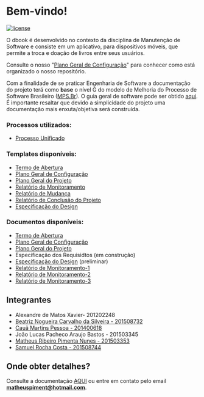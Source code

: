 # Bem-vindo!

[![license](https://img.shields.io/github/license/matheuspiment/dbook.svg)](https://github.com/matheuspiment/dbook/blob/master/LICENSE)

O dbook é desenvolvido no contexto da disciplina de Manutenção de Software e consiste em um aplicativo, para dispositivos móveis, que permite a troca e doação de livros entre seus usuários.

Consulte o nosso "[Plano Geral de Configuração](https://github.com/matheuspiment/dbook/blob/master/docs/projeto/DB2017-1-PGC-1.1.md)" para conhecer como está organizado o nosso repositório.

Com a finalidade de se praticar Engenharia de Software a documentação do projeto terá como **base** o nível G do modelo de Melhoria do Processo de Software Brasileiro ([MPS.Br](http://www.softex.br/mpsbr/)). O guia geral de software pode ser obtido [aqui](http://www.softex.br/wp-content/uploads/2016/04/MPS.BR_Guia_Geral_Software_2016-com-ISBN.pdf?x15632). É importante resaltar que devido a simplicidade do projeto uma documentação mais enxuta/objetiva será construída.

### Processos utilizados:  
* [Processo Unificado](https://github.com/matheuspiment/dbook/blob/master/docs/processo/definicao/pu-processo.md)

### Templates disponíveis:

* [Termo de Abertura](https://github.com/matheuspiment/dbook/blob/master/docs/processo/template/pr-termo-de-abertura.md)
* [Plano Geral de Configuração](https://github.com/matheuspiment/dbook/blob/master/docs/processo/template/pr-plano-geral-de-configuracao.md)
* [Plano Geral do Projeto](https://github.com/matheuspiment/dbook/blob/master/docs/processo/template/pr-plano-geral-do-projeto.md)
* [Relatório de Monitoramento](https://github.com/matheuspiment/dbook/blob/master/docs/processo/template/pr-relatorio-de-monitoramento.md)
* [Relatório de Mudança](https://github.com/matheuspiment/dbook/blob/master/docs/processo/template/pr-relatorio-de-mudanca.md)
* [Relatório de Conclusão do Projeto](https://github.com/matheuspiment/dbook/blob/master/docs/processo/template/pr-relatorio-de-conclusao-do-projeto.md)
* [Especificação do Design](https://github.com/matheuspiment/dbook/blob/master/docs/processo/template/pr-especificacao-do-design.md)

### Documentos disponíveis:

* [Termo de Abertura](https://github.com/matheuspiment/dbook/blob/master/docs/projeto/DB2017-1-TAP-1.1.md)
* [Plano Geral de Configuração](https://github.com/matheuspiment/dbook/blob/master/docs/projeto/DB2017-1-PGC-1.1.md)
* [Plano Geral do Projeto](https://github.com/matheuspiment/dbook/blob/master/docs/projeto/DB2017-1-PGP-1.1.md)
* Especificação dos Requisidtos (em construção)
* [Especificação do Design](https://github.com/matheuspiment/dbook/blob/master/docs/projeto/DB2017-1-EDP-1.0.md) (preliminar)
* [Relatório de Monitoramento-1](https://github.com/matheuspiment/dbook/blob/master/docs/projeto/DB2017-1-RDM-1-1.1.md)
* [Relatório de Monitoramento-2](https://github.com/matheuspiment/dbook/blob/master/docs/projeto/DB2017-1-RDM-2-1.1.md)
* [Relatório de Monitoramento-3](https://github.com/matheuspiment/dbook/blob/master/docs/projeto/DB2017-1-RDM-3-1.1.md)

## Integrantes

- Alexandre de Matos Xavier- 201202248
- [Beatriz Nogueira Carvalho da Silveira - 201508732](https://github.com/BeatrizN) 
- [Cauã Martins Pessoa - 201400618](https://github.com/Caua539)
- João Lucas Pacheco Araujo Bastos - 201503345
- [Matheus Ribeiro Pimenta Nunes - 201503353](https://github.com/matheuspiment)
- [Samuel Rocha Costa - 201508744](https://github.com/samuelrcosta)

## Onde obter detalhes?

Consulte a documentação [AQUI](https://github.com/matheuspiment/dbook/tree/master/docs) ou entre em contato pelo email **matheuspiment@hotmail.com**.
